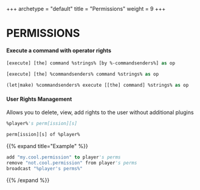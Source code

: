 +++
archetype = "default"
title = "Permissions"
weight = 9
+++

# PERMISSIONS

#### Execute a command with operator rights
```vb
[execute] [the] command %strings% [by %-commandsenders%] as op
```
```vb
[execute] [the] %commandsenders% command %strings% as op
```
```vb
(let|make) %commandsenders% execute [[the] command] %strings% as op
```

#### User Rights Management
Allows you to delete, view, add rights to the user without additional plugins
```vb
%player%'s perm[ission][s]
```
```vb
perm[ission][s] of %player%
```
{{% expand title="Example" %}}
```vb
add "my.cool.permission" to player's perms
remove "not.cool.permission" from player's perms
broadcast "%player's perms%"
```
{{% /expand %}}
